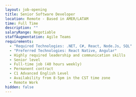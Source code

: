 ```yaml
---
layout: job-opening
title: Senior Software Developer
location: Remote - Based in AMER/LATAM
time: Full Time
description: ""
salaryRange: Negotiable
staffAugmentation: Agile Teams
requirements:
  - "Required Technologies: .NET, C#, React, Node.Js, SQL"
  - "Preferred Technologies: React Native, Angular"
  - Highly required leadership and communication skills
  - Senior level
  - Full-time job (40 hours weekly)
  - Permanent contract
  - C1 Advanced English Level
  - Availability from 8-5pm in the CST time zone
  - Remote Work
hidden: false
---
```

